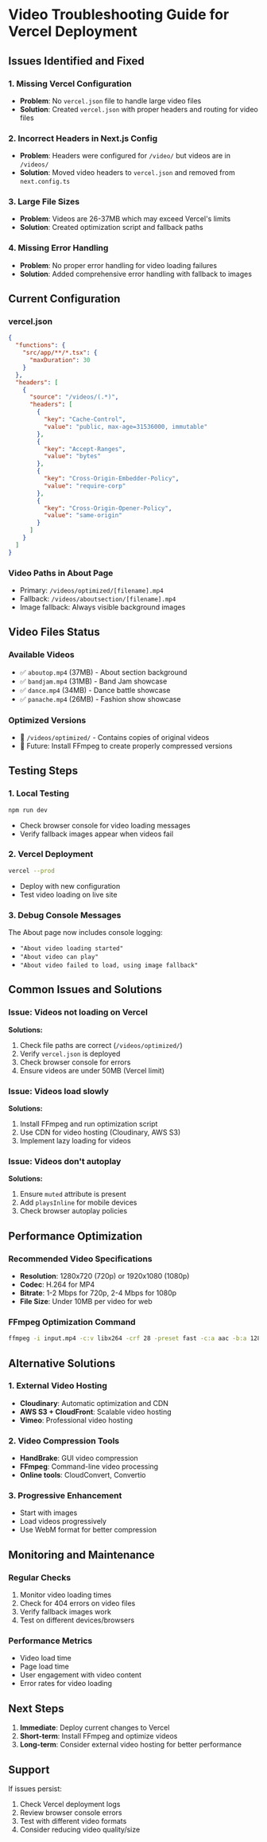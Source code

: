 # Video Troubleshooting Guide for Vercel Deployment

## Issues Identified and Fixed

### 1. **Missing Vercel Configuration**
- **Problem**: No `vercel.json` file to handle large video files
- **Solution**: Created `vercel.json` with proper headers and routing for video files

### 2. **Incorrect Headers in Next.js Config**
- **Problem**: Headers were configured for `/video/` but videos are in `/videos/`
- **Solution**: Moved video headers to `vercel.json` and removed from `next.config.ts`

### 3. **Large File Sizes**
- **Problem**: Videos are 26-37MB which may exceed Vercel's limits
- **Solution**: Created optimization script and fallback paths

### 4. **Missing Error Handling**
- **Problem**: No proper error handling for video loading failures
- **Solution**: Added comprehensive error handling with fallback to images

## Current Configuration

### vercel.json
```json
{
  "functions": {
    "src/app/**/*.tsx": {
      "maxDuration": 30
    }
  },
  "headers": [
    {
      "source": "/videos/(.*)",
      "headers": [
        {
          "key": "Cache-Control",
          "value": "public, max-age=31536000, immutable"
        },
        {
          "key": "Accept-Ranges",
          "value": "bytes"
        },
        {
          "key": "Cross-Origin-Embedder-Policy",
          "value": "require-corp"
        },
        {
          "key": "Cross-Origin-Opener-Policy",
          "value": "same-origin"
        }
      ]
    }
  ]
}
```

### Video Paths in About Page
- Primary: `/videos/optimized/[filename].mp4`
- Fallback: `/videos/aboutsection/[filename].mp4`
- Image fallback: Always visible background images

## Video Files Status

### Available Videos
- ✅ `aboutop.mp4` (37MB) - About section background
- ✅ `bandjam.mp4` (31MB) - Band Jam showcase
- ✅ `dance.mp4` (34MB) - Dance battle showcase
- ✅ `panache.mp4` (26MB) - Fashion show showcase

### Optimized Versions
- 📁 `/videos/optimized/` - Contains copies of original videos
- 🔄 Future: Install FFmpeg to create properly compressed versions

## Testing Steps

### 1. Local Testing
```bash
npm run dev
```
- Check browser console for video loading messages
- Verify fallback images appear when videos fail

### 2. Vercel Deployment
```bash
vercel --prod
```
- Deploy with new configuration
- Test video loading on live site

### 3. Debug Console Messages
The About page now includes console logging:
- `"About video loading started"`
- `"About video can play"`
- `"About video failed to load, using image fallback"`

## Common Issues and Solutions

### Issue: Videos not loading on Vercel
**Solutions:**
1. Check file paths are correct (`/videos/optimized/`)
2. Verify `vercel.json` is deployed
3. Check browser console for errors
4. Ensure videos are under 50MB (Vercel limit)

### Issue: Videos load slowly
**Solutions:**
1. Install FFmpeg and run optimization script
2. Use CDN for video hosting (Cloudinary, AWS S3)
3. Implement lazy loading for videos

### Issue: Videos don't autoplay
**Solutions:**
1. Ensure `muted` attribute is present
2. Add `playsInline` for mobile devices
3. Check browser autoplay policies

## Performance Optimization

### Recommended Video Specifications
- **Resolution**: 1280x720 (720p) or 1920x1080 (1080p)
- **Codec**: H.264 for MP4
- **Bitrate**: 1-2 Mbps for 720p, 2-4 Mbps for 1080p
- **File Size**: Under 10MB per video for web

### FFmpeg Optimization Command
```bash
ffmpeg -i input.mp4 -c:v libx264 -crf 28 -preset fast -c:a aac -b:a 128k -movflags +faststart output.mp4
```

## Alternative Solutions

### 1. External Video Hosting
- **Cloudinary**: Automatic optimization and CDN
- **AWS S3 + CloudFront**: Scalable video hosting
- **Vimeo**: Professional video hosting

### 2. Video Compression Tools
- **HandBrake**: GUI video compression
- **FFmpeg**: Command-line video processing
- **Online tools**: CloudConvert, Convertio

### 3. Progressive Enhancement
- Start with images
- Load videos progressively
- Use WebM format for better compression

## Monitoring and Maintenance

### Regular Checks
1. Monitor video loading times
2. Check for 404 errors on video files
3. Verify fallback images work
4. Test on different devices/browsers

### Performance Metrics
- Video load time
- Page load time
- User engagement with video content
- Error rates for video loading

## Next Steps

1. **Immediate**: Deploy current changes to Vercel
2. **Short-term**: Install FFmpeg and optimize videos
3. **Long-term**: Consider external video hosting for better performance

## Support

If issues persist:
1. Check Vercel deployment logs
2. Review browser console errors
3. Test with different video formats
4. Consider reducing video quality/size
